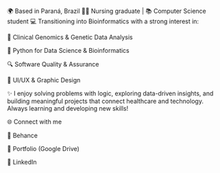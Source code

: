 🌍 Based in Paraná, Brazil
👩‍⚕️ Nursing graduate | 📚 Computer Science student
💻 Transitioning into Bioinformatics with a strong interest in:

🧬 Clinical Genomics & Genetic Data Analysis

🐍 Python for Data Science & Bioinformatics

🔍 Software Quality & Assurance

🎨 UI/UX & Graphic Design

✨ I enjoy solving problems with logic, exploring data-driven insights, and building meaningful projects that connect healthcare and technology. Always learning and developing new skills!

🌐 Connect with me

🎨 Behance

📂 Portfolio (Google Drive)

💼 LinkedIn
